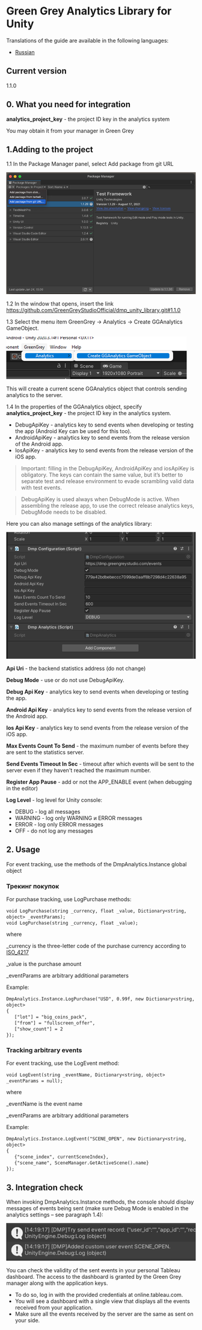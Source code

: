 # Green Grey Analytics Library for Unity
Translations of the guide are available in the following languages:
* [Russian](/README_ruRU.md)

## Current version
1.1.0

## 0. What you need for integration
**analytics_project_key** - the project ID key in the analytics system

You may obtain it from your manager in Green Grey


## 1.Adding to the project
1.1 In the Package Manager panel, select Add package from git URL

![Add package to project](/.readme/add_package_from_git.png)

1.2 In the window that opens, insert the link https://github.com/GreenGreyStudioOfficial/dmp_unity_library.git#1.1.0

1.3 Select the menu item GreenGrey → Analytics → Create GGAnalytics GameObject.

![Add asset](/.readme/add_asset.png)

This will create a current scene GGAnalytics object that controls sending analytics to the server. 


1.4 In the properties of the GGAnalytics object, specify **analytics_project_key** - the project ID key in the analytics system.

- DebugApiKey - analytics key to send events when developing or testing the app (Android Key can be used for this too).
- AndroidApiKey - analytics key to send events from the release version of the Android app.
- IosApiKey - analytics key to send events from the release version of the iOS app.

> Important: filling in the DebugApiKey, AndroidApiKey and iosApiKey is obligatory. The keys can contain the same value, but it’s better to separate test and release environment to evade scrambling valid data with test events.

> DebugApiKey is used always when DebugMode is active. When assembling the release app, to use the correct release analytics keys, DebugMode needs to be disabled.

Here you can also manage settings of the analytics library:

![Settings](/.readme/properties.png)

**Api Uri** - the backend statistics address (do not change)

**Debug Mode** - use or do not use DebugApiKey.

**Debug Api Key** - analytics key to send events when developing or testing the app.

**Android Api Key** - analytics key to send events from the release version of the Android app.

**Ios Api Key** - analytics key to send events from the release version of the iOS app.

**Max Events Count To Send** - the maximum number of events before they are sent to the statistics server.

**Send Events Timeout In Sec** - timeout after which events will be sent to the server even if they haven't reached the maximum number.

**Register App Pause** - add or not the APP_ENABLE event (when debugging in the editor)

**Log Level** - log level for Unity console:
- DEBUG - log all messages
- WARNING - log only WARNING и ERROR messages
- ERROR - log only ERROR messages
- OFF - do not log any messages


## 2. Usage

For event tracking, use the methods of the DmpAnalytics.Instance global object


### Трекинг покупок

For purchase tracking, use LogPurchase methods:

```
void LogPurchase(string _currency, float _value, Dictionary<string, object> _eventParams);
void LogPurchase(string _currency, float _value);
```

where

_currency is the three-letter code of the purchase currency according to [ISO_4217](https://en.wikipedia.org/wiki/ISO_4217#Active_codes)

_value is the purchase amount

_eventParams are arbitrary additional parameters


Example:

```
DmpAnalytics.Instance.LogPurchase("USD", 0.99f, new Dictionary<string, object>
{
   ["lot"] = "big_coins_pack",
   ["from"] = "fullscreen_offer",
   ["show_count"] = 2
});
```

### Tracking arbitrary events

For event tracking, use the LogEvent method:

```
void LogEvent(string _eventName, Dictionary<string, object> _eventParams = null);
```

where

_eventName is the event name

_eventParams are arbitrary additional parameters

Example:
```
DmpAnalytics.Instance.LogEvent("SCENE_OPEN", new Dictionary<string, object>
{
   {"scene_index", currentSceneIndex},
   {"scene_name", SceneManager.GetActiveScene().name}
});
```

## 3. Integration check

When invoking DmpAnalytics.Instance methods, the console should display messages of events being sent (make sure Debug Mode is enabled in the analytics settings – see paragraph 1.4):

![Log](/.readme/log.png)

You can check the validity of the sent events in your personal Tableau dashboard. The access to the dashboard is granted by the Green Grey manager along with the application keys.

* To do so, log in with the provided credentials at online.tableau.com.
* You will see a dashboard with a single view that displays all the events received from your application.
* Make sure all the events received by the server are the same as sent on your side.


